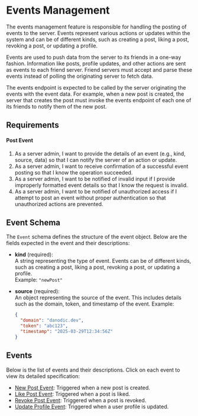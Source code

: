 # Events Management

The events management feature is responsible for handling the posting of events to the server. Events represent various actions or updates within the system and can be of different kinds, such as creating a post, liking a post, revoking a post, or updating a profile.

Events are used to push data from the server to its friends in a one-way fashion. Information like posts, profile updates, and other actions are sent as events to each friend server. Friend servers must accept and parse these events instead of polling the originating server to fetch data.

The events endpoint is expected to be called by the server originating the events with the event data. For example, when a new post is created, the server that creates the post must invoke the events endpoint of each one of its friends to notify them of the new post.

## Requirements

#### Post Event

1. As a server admin, I want to provide the details of an event (e.g., kind, source, data) so that I can notify the server of an action or update.
2. As a server admin, I want to receive confirmation of a successful event posting so that I know the operation succeeded.
3. As a server admin, I want to be notified of invalid input if I provide improperly formatted event details so that I know the request is invalid.
4. As a server admin, I want to be notified of unauthorized access if I attempt to post an event without proper authentication so that unauthorized actions are prevented.

## Event Schema

The `Event` schema defines the structure of the event object. Below are the fields expected in the event and their descriptions:

- **kind** (required):  
  A string representing the type of event. Events can be of different kinds, such as creating a post, liking a post, revoking a post, or updating a profile.  
  Example: `"newPost"`

- **source** (required):  
  An object representing the source of the event. This includes details such as the domain, token, and timestamp of the event.
  Example:  
  ```json
  {
    "domain": "danodic.dev",
    "token": "abc123",
    "timestamp": "2025-03-29T12:34:56Z"
  }
  ```

## Events

Below is the list of events and their descriptions. Click on each event to view its detailed specification:

- [New Post Event](/spec/events/put_post_event.md): Triggered when a new post is created.
- [Like Post Event](/spec/events/like_post_event.md): Triggered when a post is liked.
- [Revoke Post Event](/spec/events/revoke_post_event.md): Triggered when a post is revoked.
- [Update Profile Event](/spec/events/update_profile_event.md): Triggered when a user profile is updated.
